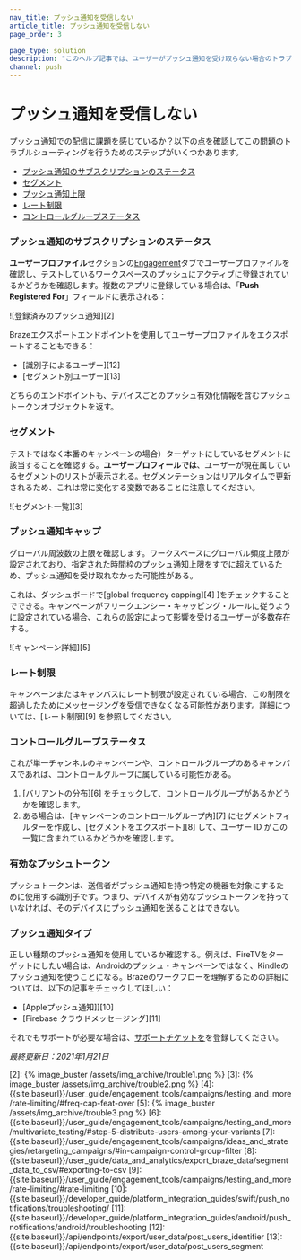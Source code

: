 ```yaml
---
nav_title: プッシュ通知を受信しない
article_title: プッシュ通知を受信しない
page_order: 3

page_type: solution
description: "このヘルプ記事では、ユーザーがプッシュ通知を受け取らない場合のトラブルシューティング手順を説明する。"
channel: push
---
```

# プッシュ通知を受信しない

プッシュ通知での配信に課題を感じているか？以下の点を確認してこの問題のトラブルシューティングを行うためのステップがいくつかあります。

* [プッシュ通知のサブスクリプションのステータス](#push-subscription-status)
* [セグメント](#segment)
* [プッシュ通知上限](#push-notification-caps)
* [レート制限](#rate-limits)
* [コントロールグループステータス](#control-group-status)

### プッシュ通知のサブスクリプションのステータス

**ユーザープロファイル**セクションの[Engagement][1]タブでユーザープロファイルを確認し、テストしているワークスペースのプッシュにアクティブに登録されているかどうかを確認します。複数のアプリに登録している場合は、「**Push Registered For**」フィールドに表示される：

![登録済みのプッシュ通知][2]

Brazeエクスポートエンドポイントを使用してユーザープロファイルをエクスポートすることもできる：
- \[識別子によるユーザー][12]
- \[セグメント別ユーザー][13]

どちらのエンドポイントも、デバイスごとのプッシュ有効化情報を含むプッシュトークンオブジェクトを返す。

### セグメント

テストではなく本番のキャンペーンの場合）ターゲットにしているセグメントに該当することを確認する。**ユーザープロフィールでは**、ユーザーが現在属しているセグメントのリストが表示される。セグメンテーションはリアルタイムで更新されるため、これは常に変化する変数であることに注意してください。

![セグメント一覧][3]

### プッシュ通知キャップ

グローバル周波数の上限を確認します。ワークスペースにグローバル頻度上限が設定されており、指定された時間枠のプッシュ通知上限をすでに超えているため、プッシュ通知を受け取れなかった可能性がある。

これは、ダッシュボードで\[global frequency capping][4] ]をチェックすることでできる。キャンペーンがフリークエンシー・キャッピング・ルールに従うように設定されている場合、これらの設定によって影響を受けるユーザーが多数存在する。

![キャンペーン詳細][5]

### レート制限

キャンペーンまたはキャンバスにレート制限が設定されている場合、この制限を超過したためにメッセージングを受信できなくなる可能性があります。詳細については、\[レート制限][9] を参照してください。

### コントロールグループステータス

これが単一チャンネルのキャンペーンや、コントロールグループのあるキャンバスであれば、コントロールグループに属している可能性がある。

  1. \[バリアントの分布][6] をチェックして、コントロールグループがあるかどうかを確認します。
  2. ある場合は、\[キャンペーンのコントロールグループ内][7] にセグメントフィルターを作成し、\[セグメントをエクスポート][8] して、ユーザー ID がこの一覧に含まれているかどうかを確認します。

### 有効なプッシュトークン
プッシュトークンは、送信者がプッシュ通知を持つ特定の機器を対象にするために使用する識別子です。つまり、デバイスが有効なプッシュトークンを持っていなければ、そのデバイスにプッシュ通知を送ることはできない。 

### プッシュ通知タイプ

正しい種類のプッシュ通知を使用しているか確認する。例えば、FireTVをターゲットにしたい場合は、Androidのプッシュ・キャンペーンではなく、Kindleのプッシュ通知を使うことになる。Brazeのワークフローを理解するための詳細については、以下の記事をチェックしてほしい：
- \[Appleプッシュ通知]][10]
- \[Firebase クラウドメッセージング][11]

それでもサポートが必要な場合は、[サポートチケットを]({{site.baseurl}}/braze_support/)を登録してください。

_最終更新日：2021年1月21日_

[1]: {{site.baseurl}}/user_guide/engagement_tools/segments/using_user_search/#engagement-tab
[2]: {% image_buster /assets/img_archive/trouble1.png %}
[3]: {% image_buster /assets/img_archive/trouble2.png %}
[4]: {{site.baseurl}}/user_guide/engagement_tools/campaigns/testing_and_more/rate-limiting/#freq-cap-feat-over
[5]: {% image_buster /assets/img_archive/trouble3.png %}
[6]: {{site.baseurl}}/user_guide/engagement_tools/campaigns/testing_and_more/multivariate_testing/#step-5-distribute-users-among-your-variants
[7]: {{site.baseurl}}/user_guide/engagement_tools/campaigns/ideas_and_strategies/retargeting_campaigns/#in-campaign-control-group-filter
[8]: {{site.baseurl}}/user_guide/data_and_analytics/export_braze_data/segment_data_to_csv/#exporting-to-csv
[9]: {{site.baseurl}}/user_guide/engagement_tools/campaigns/testing_and_more/rate-limiting/#rate-limiting
[10]: {{site.baseurl}}/developer_guide/platform_integration_guides/swift/push_notifications/troubleshooting/
[11]: {{site.baseurl}}/developer_guide/platform_integration_guides/android/push_notifications/android/troubleshooting
[12]: {{site.baseurl}}/api/endpoints/export/user_data/post_users_identifier
[13]: {{site.baseurl}}/api/endpoints/export/user_data/post_users_segment